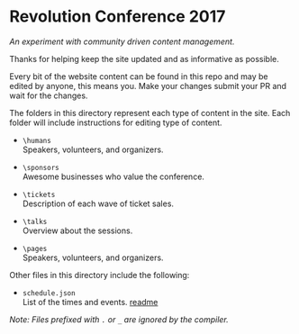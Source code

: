 # Revolution Conference 2017 

*An experiment with community driven content management.*

Thanks for helping keep the site updated and as informative as possible. 

Every bit of the website content can be found in this repo and may be edited by anyone, this means you. Make your changes submit your PR and wait for the changes.

The folders in this directory represent each type of content in the site. Each folder will include instructions for editing type of content.

- `\humans`<br>
Speakers, volunteers, and organizers.

- `\sponsors`<br>
Awesome businesses who value the conference.

- `\tickets`<br>
Description of each wave of ticket sales.

- `\talks`<br>
Overview about the sessions.

- `\pages`<br>
Speakers, volunteers, and organizers.

Other files in this directory include the following:

- `schedule.json` <br>List of the times and events. <a href="schedule.json.md">readme</a>


*Note: Files prefixed with `.` or `_` are ignored by the compiler.*
